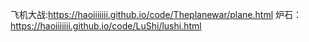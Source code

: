   飞机大战:https://haoiiiiiii.github.io/code/Theplanewar/plane.html
  炉石： https://haoiiiiiii.github.io/code/LuShi/lushi.html